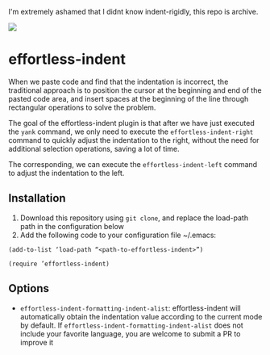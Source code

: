 I'm extremely ashamed that I didnt know indent-rigidly, this repo is archive.

<a href  =“https://github.com/manateelazycat/effortless-indent/blob/master/README.zh-CN.md”><img src=“https://img.shields.io/badge/README-%E7%AE%80%E4%BD%93%E4%B8%AD%E6%96%87-555555.svg”/></a>

# effortless-indent
When we paste code and find that the indentation is incorrect, the traditional approach is to position the cursor at the beginning and end of the pasted code area, and insert spaces at the beginning of the line through rectangular operations to solve the problem.

The goal of the effortless-indent plugin is that after we have just executed the `yank` command, we only need to execute the `effortless-indent-right` command to quickly adjust the indentation to the right, without the need for additional selection operations, saving a lot of time.

The corresponding, we can execute the `effortless-indent-left` command to adjust the indentation to the left.

## Installation

1. Download this repository using `git clone`, and replace the load-path path in the configuration below
2. Add the following code to your configuration file ~/.emacs:

```elisp
(add-to-list ‘load-path “<path-to-effortless-indent>”)

(require ’effortless-indent)
```

## Options

* `effortless-indent-formatting-indent-alist`: effortless-indent will automatically obtain the indentation value according to the current mode by default. If `effortless-indent-formatting-indent-alist` does not include your favorite language, you are welcome to submit a PR to improve it
